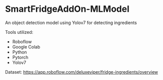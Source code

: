 # SmartFridgeAddOn-MLModel
An object detection model using Yolov7 for detecting ingredients

Tools utilized:
- Roboflow
- Google Colab
- Python
- Pytorch
- Yolov7

Dataset: https://app.roboflow.com/deluxeviper/fridge-ingredients/overview
